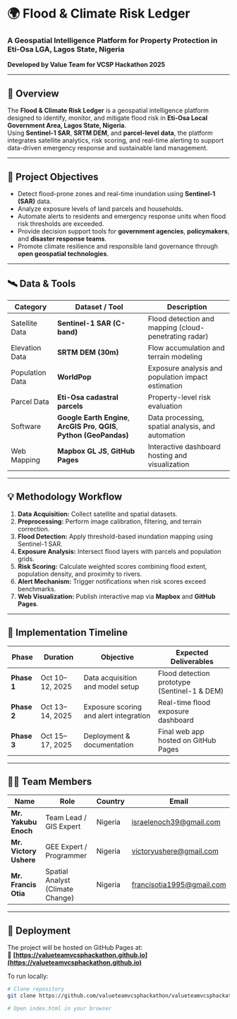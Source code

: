 # 🌍 Flood & Climate Risk Ledger  
### A Geospatial Intelligence Platform for Property Protection in Eti-Osa LGA, Lagos State, Nigeria  
**Developed by Value Team for VCSP Hackathon 2025**

---

## 📖 Overview
The **Flood & Climate Risk Ledger** is a geospatial intelligence platform designed to identify, monitor, and mitigate flood risk in **Eti-Osa Local Government Area, Lagos State, Nigeria**.  
Using **Sentinel-1 SAR**, **SRTM DEM**, and **parcel-level data**, the platform integrates satellite analytics, risk scoring, and real-time alerting to support data-driven emergency response and sustainable land management.

---

## 🎯 Project Objectives
- Detect flood-prone zones and real-time inundation using **Sentinel-1 (SAR)** data.  
- Analyze exposure levels of land parcels and households.  
- Automate alerts to residents and emergency response units when flood risk thresholds are exceeded.  
- Provide decision support tools for **government agencies**, **policymakers**, and **disaster response teams**.  
- Promote climate resilience and responsible land governance through **open geospatial technologies**.

---

## 🛰️ Data & Tools
| Category | Dataset / Tool | Description |
|-----------|----------------|--------------|
| Satellite Data | **Sentinel-1 SAR (C-band)** | Flood detection and mapping (cloud-penetrating radar) |
| Elevation Data | **SRTM DEM (30m)** | Flow accumulation and terrain modeling |
| Population Data | **WorldPop** | Exposure analysis and population impact estimation |
| Parcel Data | **Eti-Osa cadastral parcels** | Property-level risk evaluation |
| Software | **Google Earth Engine**, **ArcGIS Pro**, **QGIS**, **Python (GeoPandas)** | Data processing, spatial analysis, and automation |
| Web Mapping | **Mapbox GL JS**, **GitHub Pages** | Interactive dashboard hosting and visualization |

---

## 💡 Methodology Workflow
1. **Data Acquisition:** Collect satellite and spatial datasets.  
2. **Preprocessing:** Perform image calibration, filtering, and terrain correction.  
3. **Flood Detection:** Apply threshold-based inundation mapping using Sentinel-1 SAR.  
4. **Exposure Analysis:** Intersect flood layers with parcels and population grids.  
5. **Risk Scoring:** Calculate weighted scores combining flood extent, population density, and proximity to rivers.  
6. **Alert Mechanism:** Trigger notifications when risk scores exceed benchmarks.  
7. **Web Visualization:** Publish interactive map via **Mapbox** and **GitHub Pages**.

---

## 🧭 Implementation Timeline
| Phase | Duration | Objective | Expected Deliverables |
|-------|-----------|------------|------------------------|
| **Phase 1** | Oct 10–12, 2025 | Data acquisition and model setup | Flood detection prototype (Sentinel-1 & DEM) |
| **Phase 2** | Oct 13–14, 2025 | Exposure scoring and alert integration | Real-time flood exposure dashboard |
| **Phase 3** | Oct 15–17, 2025 | Deployment & documentation | Final web app hosted on GitHub Pages |

---

## 🧑‍💻 Team Members
| Name | Role | Country | Email |
|------|------|----------|--------|
| **Mr. Yakubu Enoch** | Team Lead / GIS Expert | Nigeria | [israelenoch39@gmail.com](mailto:israelenoch39@gmail.com) |
| **Mr. Victory Ushere** | GEE Expert / Programmer | Nigeria | [victoryushere@gmail.com](mailto:victoryushere@gmail.com) |
| **Mr. Francis Otia** | Spatial Analyst (Climate Change) | Nigeria | [francisotia1995@gmail.com](mailto:francisotia1995@gmail.com) |

---

## 🚀 Deployment
The project will be hosted on GitHub Pages at:  
🔗 **[https://valueteamvcsphackathon.github.io](https://valueteamvcsphackathon.github.io)**

To run locally:
```bash
# Clone repository
git clone https://github.com/valueteamvcsphackathon/valueteamvcsphackathon.github.io

# Open index.html in your browser
